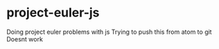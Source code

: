 # project-euler-js
Doing project euler problems with js
Trying to push this from atom to git
Doesnt work
